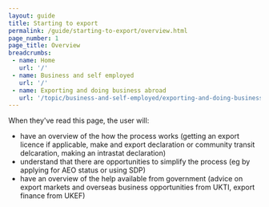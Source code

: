 ```yaml
---
layout: guide
title: Starting to export
permalink: /guide/starting-to-export/overview.html
page_number: 1
page_title: Overview
breadcrumbs:
 - name: Home
   url: '/'
 - name: Business and self employed
   url: '/'
 - name: Exporting and doing business abroad
   url: '/topic/business-and-self-employed/exporting-and-doing-business-abroad.html'   
---
```


When they've read this page, the user will:

- have an overview of the how the process works (getting an export licence if applicable, make and export declaration or community transit delcaration, making an intrastat declaration)
- understand that there are opportunities to simplify the process (eg by applying for AEO status or using SDP)
- have an overview of the help available from government (advice on export markets and overseas business opportunities from UKTI, export finance from UKEF)
